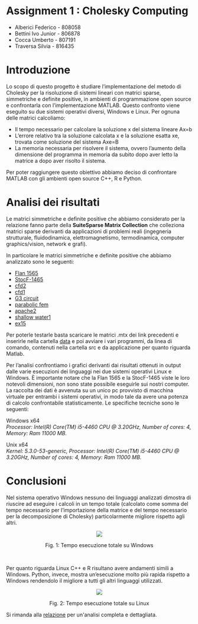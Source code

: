 # **Assignment 1 : Cholesky Computing**
* Alberici Federico - 808058
* Bettini Ivo Junior - 806878
* Cocca Umberto - 807191
* Traversa Silvia - 816435

# Introduzione
Lo scopo di questo progetto è studiare l’implementazione del metodo di Cholesky per la risoluzione di sistemi lineari con matrici sparse, simmetriche e definite positive, in ambienti di programmazione open source e confrontarla con l’implementazione MATLAB. Questo confronto viene eseguito su due sistemi operativi diversi, Windows e Linux. Per ognuna delle matrici calcoliamo:
* Il tempo necessario per calcolare la soluzione x del sistema lineare Ax=b 
* L’errore relativo tra la soluzione calcolata x e la soluzione esatta xe, trovata come soluzione del sistema Axe=B
* La memoria necessaria per risolvere il sistema, ovvero l’aumento della dimensione del programma in memoria da subito dopo aver letto la matrice a dopo aver risolto il sistema.

Per poter raggiungere questo obiettivo abbiamo deciso di confrontare MATLAB con gli ambienti open source C++, R e Python.

# Analisi dei risultati
Le matrici simmetriche e definite positive che abbiamo considerato per la relazione fanno parte della **SuiteSparse Matrix Collection** che colleziona matrici sparse derivanti da
applicazioni di problemi reali (ingegneria strutturale, fluidodinamica, elettromagnetismo, termodinamica, computer graphics/vision, network e grafi).

In particolare le matrici simmetriche e definite positive che abbiamo analizzato sono le seguenti:
- [Flan 1565](https://sparse.tamu.edu/Janna/Flan_1565)
- [StocF-1465](https://sparse.tamu.edu/Janna/StocF-1465)
- [cfd2](https://sparse.tamu.edu/Rothberg/cfd2)
- [cfd1](https://sparse.tamu.edu/Rothberg/cfd1)
- [G3 circuit](https://sparse.tamu.edu/AMD/G3_circuit)
- [parabolic fem](https://sparse.tamu.edu/Wissgott/parabolic_fem)
- [apache2](https://sparse.tamu.edu/GHS_psdef/apache2)
- [shallow water1](https://sparse.tamu.edu/MaxPlanck/shallow_water1)
- [ex15](https://sparse.tamu.edu/FIDAP/ex15)

Per poterle testarle basta scaricare le matrici .mtx dei link precedenti e inserirle nella cartella [data](https://gitlab.com/okamiRvS/cholesky-computing/-/tree/master/data) e poi avviare i vari programmi, da linea di comando, contenuti nella cartella src e da applicazione per quanto riguarda Matlab. 

Per l’analisi confrontiamo i grafici derivanti dai risultati ottenuti in output dalle varie esecuzioni dei linguaggi nei due sistemi operativi Linux e Windows. È importante notare che la Flan 1565 e la StocF-1465 viste le loro notevoli dimensioni, non sono state possibile eseguirle sui nostri computer. La raccolta dei dati è avvenuta su un unico pc provvisto di macchina virtuale per entrambi i sistemi operativi, in modo tale da avere una potenza di calcolo confrontabile statisticamente. Le specifiche tecniche sono le seguenti:

Windows x64\
*Processor: Intel(R) Core(TM) i5-4460 CPU @ 3.20GHz, Number of cores: 4, Memory: Ram 11000 MB.*

Unix x64\
*Kernel: 5.3.0-53-generic, Processor: Intel(R) Core(TM) i5-4460 CPU @ 3.20GHz, Number of cores: 4, Memory: Ram 11000 MB.*

# Conclusioni
Nel sistema operativo Windows nessuno dei linguaggi analizzati dimostra di riuscire ad eseguire i calcoli in un tempo totale (calcolato come somma del tempo necessario per
l’importazione della matrice e del tempo necessario per la decomposizione di Cholesky) particolarmente migliore rispetto agli altri.

<div align="center">
<img src="https://gitlab.com/okamiRvS/cholesky-computing/-/raw/master/final%20results/img/tempoimpwin.png" >
<p>Fig. 1: Tempo esecuzione totale su Windows</p>
</div>

<br />

Per quanto riguarda Linux C++ e R risultano avere andamenti simili a Windows. Python, invece, mostra un’esecuzione molto più rapida rispetto a Windows rendendolo il migliore a tutti gli altri linguaggi utilizzati.
<div align="center">
<img src="https://gitlab.com/okamiRvS/cholesky-computing/-/raw/master/final%20results/img/tempototlinux.png" >
<p>Fig. 2: Tempo esecuzione totale su Linux</p>
</div>

Si rimanda alla [relazione](https://gitlab.com/okamiRvS/cholesky-computing/-/blob/master/final%20results/Relazione.pdf) per un'analisi completa e dettagliata.
